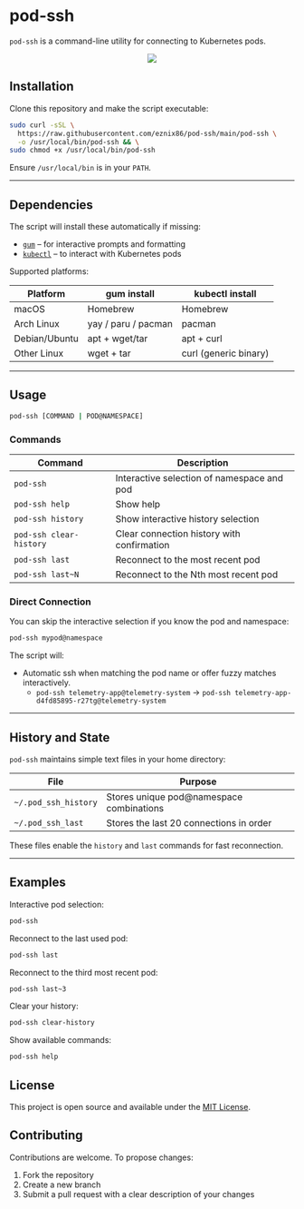 # pod-ssh

`pod-ssh` is a command-line utility for connecting to Kubernetes pods.

<p align="center">
  <img src="./pod-ssh.gif">
</p>

## Installation

Clone this repository and make the script executable:

```bash
sudo curl -sSL \
  https://raw.githubusercontent.com/eznix86/pod-ssh/main/pod-ssh \
  -o /usr/local/bin/pod-ssh && \
sudo chmod +x /usr/local/bin/pod-ssh
```

Ensure `/usr/local/bin` is in your `PATH`.

---

## Dependencies

The script will install these automatically if missing:

* [`gum`](https://github.com/charmbracelet/gum) – for interactive prompts and formatting
* [`kubectl`](https://kubernetes.io/docs/tasks/tools/) – to interact with Kubernetes pods

Supported platforms:

| Platform      | gum install         | kubectl install       |
| ------------- | ------------------- | --------------------- |
| macOS         | Homebrew            | Homebrew              |
| Arch Linux    | yay / paru / pacman | pacman                |
| Debian/Ubuntu | apt + wget/tar      | apt + curl            |
| Other Linux   | wget + tar          | curl (generic binary) |

---

## Usage

```bash
pod-ssh [COMMAND | POD@NAMESPACE]
```

### Commands

| Command                 | Description                                |
| ----------------------- | ------------------------------------------ |
| `pod-ssh`               | Interactive selection of namespace and pod |
| `pod-ssh help`          | Show help                                  |
| `pod-ssh history`       | Show interactive history selection         |
| `pod-ssh clear-history` | Clear connection history with confirmation |
| `pod-ssh last`          | Reconnect to the most recent pod           |
| `pod-ssh last~N`        | Reconnect to the Nth most recent pod       |

### Direct Connection

You can skip the interactive selection if you know the pod and namespace:

```bash
pod-ssh mypod@namespace
```

The script will:

* Automatic ssh when matching the pod name or offer fuzzy matches interactively.
    * `pod-ssh telemetry-app@telemetry-system` -> `pod-ssh telemetry-app-d4fd85895-r27tg@telemetry-system`
---

## History and State

`pod-ssh` maintains simple text files in your home directory:

| File                 | Purpose                                  |
| -------------------- | ---------------------------------------- |
| `~/.pod_ssh_history` | Stores unique pod@namespace combinations |
| `~/.pod_ssh_last`    | Stores the last 20 connections in order  |

These files enable the `history` and `last` commands for fast reconnection.

---

## Examples

Interactive pod selection:

```bash
pod-ssh
```

Reconnect to the last used pod:

```bash
pod-ssh last
```

Reconnect to the third most recent pod:

```bash
pod-ssh last~3
```

Clear your history:

```bash
pod-ssh clear-history
```

Show available commands:

```bash
pod-ssh help
```


## License

This project is open source and available under the [MIT License](LICENSE).


## Contributing

Contributions are welcome.
To propose changes:

1. Fork the repository
2. Create a new branch
3. Submit a pull request with a clear description of your changes
